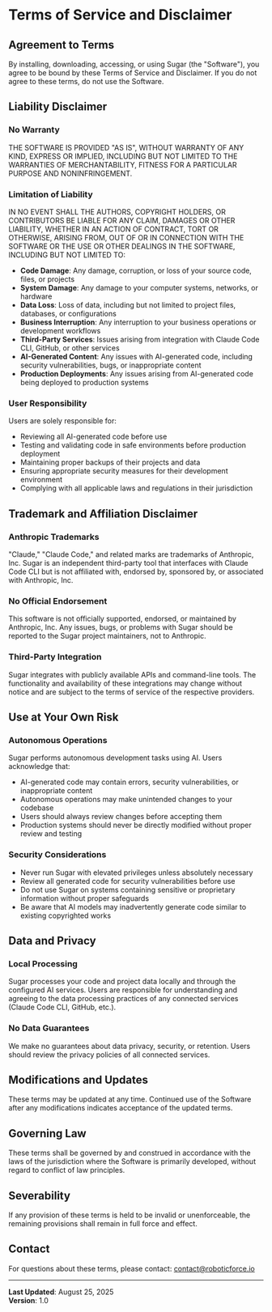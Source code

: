 # Terms of Service and Disclaimer

## Agreement to Terms

By installing, downloading, accessing, or using Sugar (the "Software"), you agree to be bound by these Terms of Service and Disclaimer. If you do not agree to these terms, do not use the Software.

## Liability Disclaimer

### No Warranty
THE SOFTWARE IS PROVIDED "AS IS", WITHOUT WARRANTY OF ANY KIND, EXPRESS OR IMPLIED, INCLUDING BUT NOT LIMITED TO THE WARRANTIES OF MERCHANTABILITY, FITNESS FOR A PARTICULAR PURPOSE AND NONINFRINGEMENT. 

### Limitation of Liability
IN NO EVENT SHALL THE AUTHORS, COPYRIGHT HOLDERS, OR CONTRIBUTORS BE LIABLE FOR ANY CLAIM, DAMAGES OR OTHER LIABILITY, WHETHER IN AN ACTION OF CONTRACT, TORT OR OTHERWISE, ARISING FROM, OUT OF OR IN CONNECTION WITH THE SOFTWARE OR THE USE OR OTHER DEALINGS IN THE SOFTWARE, INCLUDING BUT NOT LIMITED TO:

- **Code Damage**: Any damage, corruption, or loss of your source code, files, or projects
- **System Damage**: Any damage to your computer systems, networks, or hardware
- **Data Loss**: Loss of data, including but not limited to project files, databases, or configurations
- **Business Interruption**: Any interruption to your business operations or development workflows
- **Third-Party Services**: Issues arising from integration with Claude Code CLI, GitHub, or other services
- **AI-Generated Content**: Any issues with AI-generated code, including security vulnerabilities, bugs, or inappropriate content
- **Production Deployments**: Any issues arising from AI-generated code being deployed to production systems

### User Responsibility
Users are solely responsible for:
- Reviewing all AI-generated code before use
- Testing and validating code in safe environments before production deployment
- Maintaining proper backups of their projects and data
- Ensuring appropriate security measures for their development environment
- Complying with all applicable laws and regulations in their jurisdiction

## Trademark and Affiliation Disclaimer

### Anthropic Trademarks
"Claude," "Claude Code," and related marks are trademarks of Anthropic, Inc. Sugar is an independent third-party tool that interfaces with Claude Code CLI but is not affiliated with, endorsed by, sponsored by, or associated with Anthropic, Inc.

### No Official Endorsement
This software is not officially supported, endorsed, or maintained by Anthropic, Inc. Any issues, bugs, or problems with Sugar should be reported to the Sugar project maintainers, not to Anthropic.

### Third-Party Integration
Sugar integrates with publicly available APIs and command-line tools. The functionality and availability of these integrations may change without notice and are subject to the terms of service of the respective providers.

## Use at Your Own Risk

### Autonomous Operations
Sugar performs autonomous development tasks using AI. Users acknowledge that:
- AI-generated code may contain errors, security vulnerabilities, or inappropriate content
- Autonomous operations may make unintended changes to your codebase
- Users should always review changes before accepting them
- Production systems should never be directly modified without proper review and testing

### Security Considerations
- Never run Sugar with elevated privileges unless absolutely necessary
- Review all generated code for security vulnerabilities before use
- Do not use Sugar on systems containing sensitive or proprietary information without proper safeguards
- Be aware that AI models may inadvertently generate code similar to existing copyrighted works

## Data and Privacy

### Local Processing
Sugar processes your code and project data locally and through the configured AI services. Users are responsible for understanding and agreeing to the data processing practices of any connected services (Claude Code CLI, GitHub, etc.).

### No Data Guarantees
We make no guarantees about data privacy, security, or retention. Users should review the privacy policies of all connected services.

## Modifications and Updates

These terms may be updated at any time. Continued use of the Software after any modifications indicates acceptance of the updated terms.

## Governing Law

These terms shall be governed by and construed in accordance with the laws of the jurisdiction where the Software is primarily developed, without regard to conflict of law principles.

## Severability

If any provision of these terms is held to be invalid or unenforceable, the remaining provisions shall remain in full force and effect.

## Contact

For questions about these terms, please contact: contact@roboticforce.io

---

**Last Updated**: August 25, 2025  
**Version**: 1.0